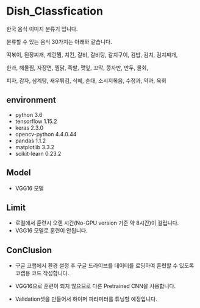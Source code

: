 # Dish_Classfication
한국 음식 이미지 분류기 입니다. 

분류할 수 있는 음식 30가지는 아래와 같습니다.

떡볶이, 된장찌개, 계란찜, 치킨, 갈비, 갈비탕, 갈치구이, 김밥, 김치, 김치찌개,

한과, 해물찜, 자장면, 찜닭, 족발, 깻잎, 꼬막, 콩자반, 만두, 물회,

피자, 감자, 삼계탕, 새우튀김, 식혜, 순대, 소시지볶음, 수정과, 약과, 육회

## environment

- python 3.6
- tensorflow 1.15.2
- keras 2.3.0
- opencv-python 4.4.0.44
- pandas 1.1.2
- matplotlib 3.3.2
- scikit-learn 0.23.2



## Model

- VGG16 모델



## Limit

- 로컬에서 훈련시 오랜 시간(No-GPU version 기준 약 8시간)이 걸립니다.
- VGG16 모델로 훈련이 안됩니다.



## ConClusion

-  구글 코랩에서 환경 설정 후 구글 드라이브를 데이터를 로딩하여 훈련할 수 있도록 코랩용 코드 작성합니다.
-  VGG16으로 훈련이 되지 않으므로 다른 Pretrained CNN을 사용합니다.

- Validation셋을 만들어서 하이퍼 파라미터를 튜닝할 예정입니다.




